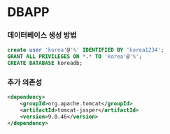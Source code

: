 # DBAPP

### 데이터베이스 생성 방법
```sql
create user 'korea'@'%' IDENTIFIED BY 'korea1234';
GRANT ALL PRIVILEGES ON *.* TO 'korea'@'%';
CREATE DATABASE koreadb;
```

### 추가 의존성
```xml
<dependency>
    <groupId>org.apache.tomcat</groupId>
    <artifactId>tomcat-jasper</artifactId>
    <version>9.0.46</version>
</dependency>
```
